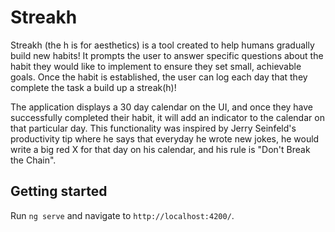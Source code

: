 # Streakh

Streakh (the h is for aesthetics) is a tool created to help humans gradually build new habits! It prompts the user to answer specific questions about the habit they would like to implement to ensure they set small, achievable goals. Once the habit is established, the user can log each day that they complete the task a build up a streak(h)! 

The application displays a 30 day calendar on the UI, and once they have successfully completed their habit, it will add an indicator to the calendar on that particular day. This functionality was inspired by Jerry Seinfeld's productivity tip where he says that everyday he wrote new jokes, he would write a big red X for that day on his calendar, and his rule is "Don't Break the Chain". 

## Getting started 
Run `ng serve` and navigate to `http://localhost:4200/`.
